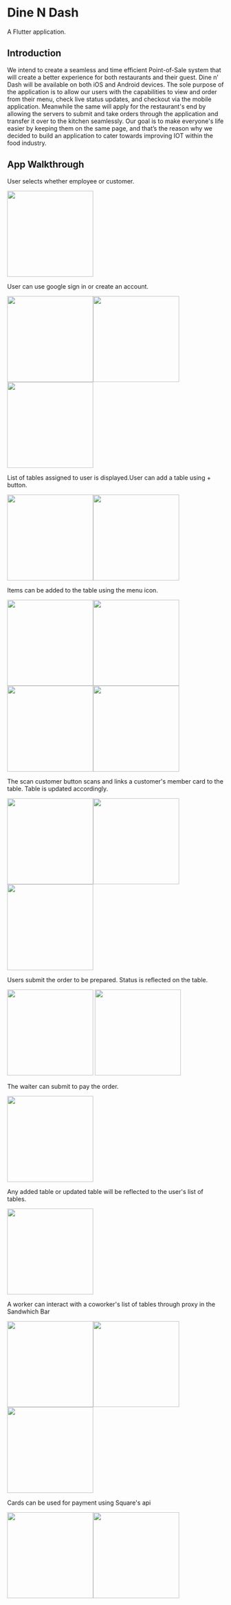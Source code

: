 # Dine N Dash

A Flutter application.

## Introduction

We intend to create a seamless and time efficient Point-of-Sale system that will create a better experience for both restaurants and their guest. Dine n’ Dash will be available on both iOS and Android devices. The sole purpose of the application is to allow our users with the capabilities to view and order from their menu, check live status updates, and checkout via the mobile application. Meanwhile the same will apply for the restaurant's end by allowing the servers to submit and take orders through the application and transfer it over to the kitchen seamlessly. Our goal is to make everyone's life easier by keeping them on the same page, and that’s the reason why we decided to build an application to cater towards improving IOT within the food industry.

## App Walkthrough
User selects whether employee or customer.

<img src="DinenDashAppImages/image0.PNG" width="200">

User can use google sign in or create an account.

<img src="DinenDashAppImages/image1.PNG" width="200"><img src="DinenDashAppImages/image2.PNG" width="200"><img src="DinenDashAppImages/image3.PNG" width="200">

List of tables assigned to user is displayed.User can add a table using + button.

<img src="DinenDashAppImages/image4.PNG" width="200"><img src="DinenDashAppImages/image5.PNG" width="200">

Items can be added to the table using the menu icon.

<img src="DinenDashAppImages/image6.PNG" width="200"><img src="DinenDashAppImages/image7.PNG" width="200"><img src="DinenDashAppImages/image8.PNG" width="200"><img src="DinenDashAppImages/image9.PNG" width="200">

The scan customer button scans and links a customer's member card to the table. Table is updated accordingly.

<img src="DinenDashAppImages/image10.PNG" width="200"><img src="DinenDashAppImages/image11.PNG" width="200"><img src="DinenDashAppImages/image12.PNG" width="200">

Users submit the order to be prepared. Status is reflected on the table.

<img src="DinenDashAppImages/image13.PNG" width="200">

<img src="DinenDashAppImages/image14.PNG" width="200">

The waiter can submit to pay the order.

<img src="DinenDashAppImages/image15.PNG" width="200">

Any added table or updated table will be reflected to the user's list of tables.

<img src="DinenDashAppImages/image16.PNG" width="200">

A worker can interact with a coworker's list of tables through proxy in the Sandwhich Bar

<img src="DinenDashAppImages/image17.PNG" width="200"><img src="DinenDashAppImages/image18.PNG" width="200"><img src="DinenDashAppImages/image19.PNG" width="200">

Cards can be used for payment using Square's api

<img src="DinenDashAppImages/image20.PNG" width="200"><img src="DinenDashAppImages/image21.PNG" width="200">
